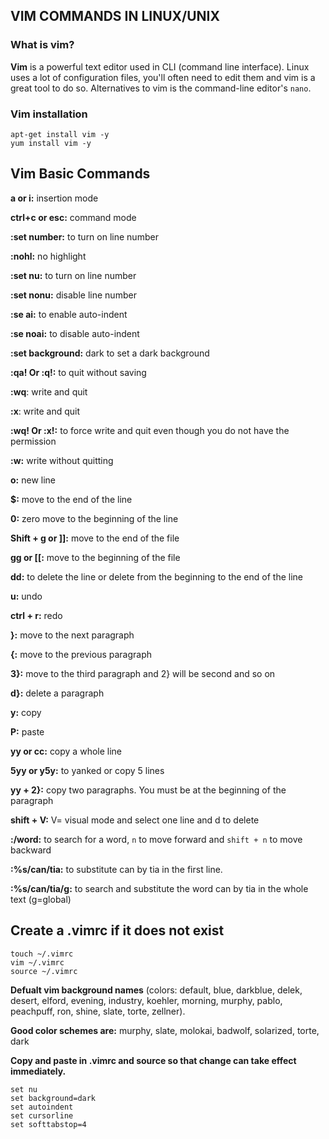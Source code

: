 ## VIM COMMANDS IN LINUX/UNIX

### What is vim?
**Vim** is a powerful text editor used in CLI (command line interface). Linux uses a lot of configuration files, you'll often need to edit them and vim is a great tool to do so. Alternatives to vim is the command-line editor's `nano`.

### Vim installation
```
apt-get install vim -y
yum install vim -y
```

## Vim Basic Commands
**a or i:** insertion mode          	          

**ctrl+c or esc:** command mode

**:set number:** to turn on line number

**:nohl:** no highlight

**:set nu:** to turn on line number

**:set nonu:** disable line number

**:se ai:** to enable auto-indent

**:se noai:** to disable auto-indent

**:set background:** dark to  set a dark background

**:qa! Or :q!:** to quit without saving

**:wq**: write and quit

**:x**: write and quit

**:wq! Or :x!:** to force write and quit even though you do not have the permission

**:w:** write without quitting

**o:** new line

**$:** move to the end of the line

**0:** zero move to the beginning of the line

**Shift + g or ]]:** move to the end of the file

**gg or [[:** move to the beginning of the file

**dd:** to delete the line or delete from the beginning to the end of the line

**u:** undo

**ctrl + r:** redo

**}:** move to the next paragraph

**{:** move to the previous paragraph

**3}:** move to the third paragraph and 2} will be second and so on

**d}:** delete a paragraph

**y:** copy

**P:** paste

**yy or cc:** copy a whole line

**5yy or y5y:** to yanked or copy 5 lines

**yy + 2}:** copy two paragraphs. You must be at the beginning of the paragraph

**shift + V:**  V= visual mode and select one line and d to delete

**:/word:** to search for a word, `n` to move forward and `shift + n` to move backward

**:%s/can/tia:** to substitute can by tia in the first line.

**:%s/can/tia/g:** to search and substitute the word can by tia in the whole text (g=global)


## Create a .vimrc if it does not exist
```
touch ~/.vimrc
vim ~/.vimrc
source ~/.vimrc
```
       
**Defualt vim background names**
(colors: default, blue, darkblue, delek, desert, elford, evening, industry, koehler, morning, murphy, pablo, peachpuff, ron, shine, slate, torte, zellner).

**Good color schemes are:** murphy, slate, molokai, badwolf, solarized, torte, dark 

**Copy and paste in .vimrc and source so that change can take effect immediately.**
```
set nu
set background=dark
set autoindent
set cursorline
set softtabstop=4
```


